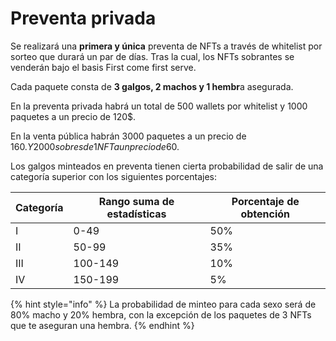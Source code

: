 # Preventa privada

Se realizará una **primera y única** preventa de NFTs a través de whitelist por sorteo que durará un par de días. Tras la cual, los NFTs sobrantes se venderán bajo el basis First come first serve.

Cada paquete consta de **3 galgos, 2 machos y 1 hembr**a asegurada.

En la preventa privada habrá un total de 500 wallets por whitelist y 1000 paquetes a un precio de 120$.

En la venta pública habrán 3000 paquetes a un precio de 160$. Y 2000 sobres de 1 NFT a un precio de 60$.

Los galgos minteados en preventa tienen cierta probabilidad de salir de una categoría superior con los siguientes porcentajes:

| Categoría | Rango suma de estadísticas | Porcentaje de obtención |
| --------- | -------------------------- | ----------------------- |
| I         | 0-49                       | 50%                     |
| II        | 50-99                      | 35%                     |
| III       | 100-149                    | 10%                     |
| IV        | 150-199                    | 5%                      |

{% hint style="info" %}
La probabilidad de minteo para cada sexo será de 80% macho y 20% hembra, con la excepción de los paquetes de 3 NFTs que te aseguran una hembra.
{% endhint %}
